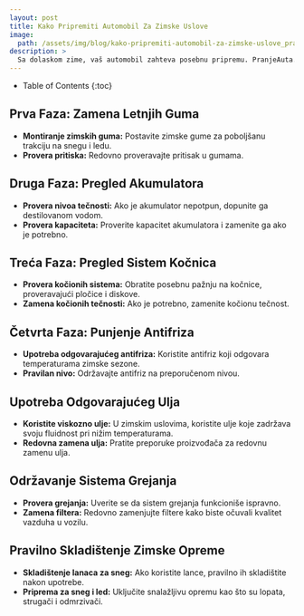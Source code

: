```yaml
---
layout: post
title: Kako Pripremiti Automobil Za Zimske Uslove
image: 
  path: /assets/img/blog/kako-pripremiti-automobil-za-zimske-uslove_pranje-auta-ba.png
description: >
  Sa dolaskom zime, vaš automobil zahteva posebnu pripremu. PranjeAutа.ba deli korake kako osigurati sigurnost i očuvati vozilo tokom hladnih meseci.
---
```



- Table of Contents
{:toc}


## Prva Faza: Zamena Letnjih Guma

- **Montiranje zimskih guma:** Postavite zimske gume za poboljšanu trakciju na snegu i ledu.
- **Provera pritiska:** Redovno proveravajte pritisak u gumama.

## Druga Faza: Pregled Akumulatora

- **Provera nivoa tečnosti:** Ako je akumulator nepotpun, dopunite ga destilovanom vodom.
- **Provera kapaciteta:** Proverite kapacitet akumulatora i zamenite ga ako je potrebno.

## Treća Faza: Pregled Sistem Kočnica

- **Provera kočionih sistema:** Obratite posebnu pažnju na kočnice, proveravajući pločice i diskove.
- **Zamena kočionih tečnosti:** Ako je potrebno, zamenite kočionu tečnost.

## Četvrta Faza: Punjenje Antifriza

- **Upotreba odgovarajućeg antifriza:** Koristite antifriz koji odgovara temperaturama zimske sezone.
- **Pravilan nivo:** Održavajte antifriz na preporučenom nivou.

## Upotreba Odgovarajućeg Ulja

- **Koristite viskozno ulje:** U zimskim uslovima, koristite ulje koje zadržava svoju fluidnost pri nižim temperaturama.
- **Redovna zamena ulja:** Pratite preporuke proizvođača za redovnu zamenu ulja.

## Održavanje Sistema Grejanja

- **Provera grejanja:** Uverite se da sistem grejanja funkcioniše ispravno.
- **Zamena filtera:** Redovno zamenjujte filtere kako biste očuvali kvalitet vazduha u vozilu.

## Pravilno Skladištenje Zimske Opreme

- **Skladištenje lanaca za sneg:** Ako koristite lance, pravilno ih skladištite nakon upotrebe.
- **Priprema za sneg i led:** Uključite snalažljivu opremu kao što su lopata, strugači i odmrzivači.